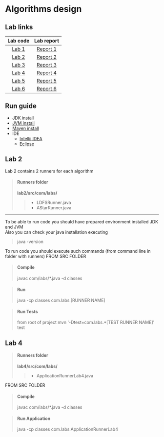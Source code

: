 # Algorithms design

## Lab links
| Lab code  |  Lab report  |
|:---------:|:------------:|
| [Lab 1](lab-1) | [Report 1](lab-1/lr1_report.pdf) |
| [Lab 2](lab-2) | [Report 2](lab-2/lr2_report.pdf) |
| [Lab 3](lab-3) | [Report 3](lab-3/lr3_report.pdf) |
| [Lab 4](lab-4) | [Report 4](lab-4/lr4_report.pdf) |
| [Lab 5](lab-5) | [Report 5](lab-5/lr5_report.pdf) |
| [Lab 6](lab-6) | [Report 6](lab-6/lr6_report.pdf) |

## Run guide
* [JDK install](https://phoenixnap.com/kb/install-java-windows)
* [JVM install](https://www.java.com/en/download/manual.jsp)
* [Maven install](https://mkyong.com/maven/how-to-install-maven-in-windows)
* IDE
  * [Intellij IDEA](https://www.jetbrains.com/idea/download/)
  * [Eclipse](https://www.eclipse.org/downloads/)

## Lab 2
Lab 2 contains 2 runners for each algorithm
> #### Runners folder 
> **lab2/src/com/labs/** 
>> * LDFSRunner.java
>> * AStarRunner.java
_________________
To be able to run code you should have prepared environment installed JDK and JVM \
Also you can check your java installation executing
> java -version

To run code you should execute such commands (from command line in folder with runners)
FROM SRC FOLDER
> #### Compile 
> javac com/labs/*.java -d classes

> #### Run
>  java -cp classes com.labs.[RUNNER NAME]

> #### Run Tests
> from root of project
>  mvn '-Dtest=com.labs.*[TEST RUNNER NAME]' test

## Lab 4
> #### Runners folder 
> **lab4/src/com/labs/** 
>> * ApplicationRunnerLab4.java

FROM SRC FOLDER
> #### Compile 
> javac com/labs/*.java -d classes

> #### Run Application
>  java -cp classes com.labs.ApplicationRunnerLab4
